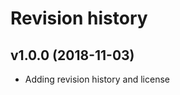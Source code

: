 Revision history
================



v1.0.0 (2018-11-03)
-------------------

* Adding revision history and license
